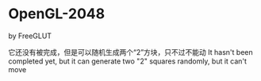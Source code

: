 # OpenGL-2048
by FreeGLUT

它还没有被完成，但是可以随机生成两个“2”方块，只不过不能动
It hasn't been completed yet, but it can generate two "2" squares randomly, but it can't move
